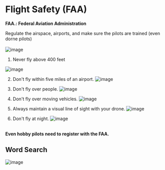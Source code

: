 # Flight Safety (FAA)

**FAA.:  Federal Aviation Administration**<br>

Regulate the airspace, airports, and make sure the pilots are trained (even dorne pilots)<br>
<br>
![image](https://github.com/ions29/cpp-reading-material/assets/127531384/a2efb7b1-6e93-4307-b495-ccda7a2d3c0f)
<br>
1. Never fly above 400 feet

![image](https://github.com/ions29/cpp-reading-material/assets/127531384/49418448-18c1-4633-9317-a9ffacd1997f)

2. Don't fly within five miles of an airport.
![image](https://github.com/ions29/cpp-reading-material/assets/127531384/fed237af-2376-43fa-ad7b-71c1df0c2dde)


3. Don't fly over people.
![image](https://github.com/ions29/cpp-reading-material/assets/127531384/b06564e6-bc13-4971-b841-91d191d95397)

4. Don't fly over moving vehicles.
![image](https://github.com/ions29/cpp-reading-material/assets/127531384/baed294a-a8d4-4282-a3e4-472e0c3c7c7c)


5. Always maintain a visual line of sight with your drone.
![image](https://github.com/ions29/cpp-reading-material/assets/127531384/007fb97e-a09e-4723-81db-1334b41e0bd9)

6. Don't fly at night.
![image](https://github.com/ions29/cpp-reading-material/assets/127531384/ac5286cb-65a1-4aa4-a3b6-051f3c6dc95a)



<br>**Even hobby pilots need to register with the FAA.**

## Word Search

![image](https://github.com/ions29/cpp-reading-material/assets/127531384/bde3974f-3eed-41d1-b3b9-55d618979229)

